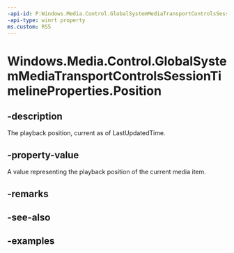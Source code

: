 ```yaml
---
-api-id: P:Windows.Media.Control.GlobalSystemMediaTransportControlsSessionTimelineProperties.Position
-api-type: winrt property
ms.custom: RS5
---
```


<!-- Property syntax.
public TimeSpan Position { get; }
-->

# Windows.Media.Control.GlobalSystemMediaTransportControlsSessionTimelineProperties.Position

## -description
The playback position, current as of LastUpdatedTime.

## -property-value
A value representing the playback position of the current media item.

## -remarks

## -see-also

## -examples

